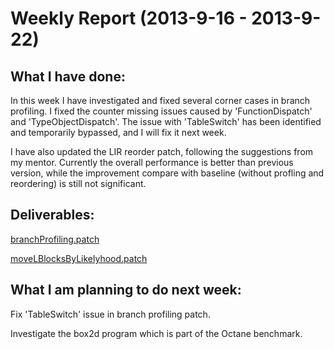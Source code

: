 Weekly Report (2013-9-16 - 2013-9-22)
=====================================

What I have done:
-----------------
In this week I have investigated and fixed several corner cases in branch profiling.
I fixed the counter missing issues caused by 'FunctionDispatch' and 'TypeObjectDispatch'.
The issue with 'TableSwitch' has been identified and temporarily bypassed,
and I will fix it next week.

I have also updated the LIR reorder patch, following the suggestions from my mentor.
Currently the overall performance is better than previous version,
while the improvement compare with baseline (without profling and reordering) is still not significant.

Deliverables:
-------------
[branchProfiling.patch](https://github.com/lazyparser/gsoc2013/blob/master/patches/branchProfiling.patch)

[moveLBlocksByLikelyhood.patch](https://github.com/lazyparser/gsoc2013/blob/master/patches/moveLBlocksByLikelyhood.patch)

What I am planning to do next week:
-----------------------------------
Fix 'TableSwitch' issue in branch profiling patch.

Investigate the box2d program which is part of the Octane benchmark.

